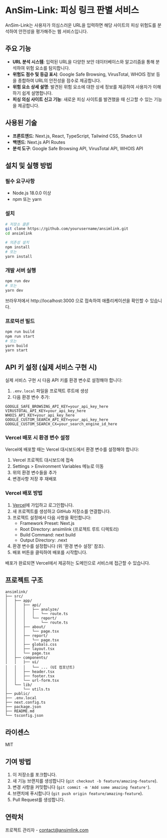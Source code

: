 # AnSim-Link: 피싱 링크 판별 서비스

AnSim-Link는 사용자가 의심스러운 URL을 입력하면 해당 사이트의 피싱 위험도를 분석하여 안전성을 평가해주는 웹 서비스입니다.

## 주요 기능

- **URL 분석 시스템**: 입력된 URL을 다양한 보안 데이터베이스와 알고리즘을 통해 분석하여 위험 요소를 탐지합니다.
- **위험도 점수 및 등급 표시**: Google Safe Browsing, VirusTotal, WHOIS 정보 등을 종합하여 URL의 안전성을 점수로 제공합니다.
- **위험 요소 상세 설명**: 발견된 위험 요소에 대한 상세 정보를 제공하여 사용자가 이해하기 쉽게 설명합니다.
- **피싱 의심 사이트 신고 기능**: 새로운 피싱 사이트를 발견했을 때 신고할 수 있는 기능을 제공합니다.

## 사용된 기술

- **프론트엔드**: Next.js, React, TypeScript, Tailwind CSS, Shadcn UI
- **백엔드**: Next.js API Routes
- **분석 도구**: Google Safe Browsing API, VirusTotal API, WHOIS API

## 설치 및 실행 방법

### 필수 요구사항

- Node.js 18.0.0 이상
- npm 또는 yarn

### 설치

```bash
# 저장소 클론
git clone https://github.com/yourusername/ansimlink.git
cd ansimlink

# 의존성 설치
npm install
# 또는
yarn install
```

### 개발 서버 실행

```bash
npm run dev
# 또는
yarn dev
```

브라우저에서 http://localhost:3000 으로 접속하여 애플리케이션을 확인할 수 있습니다.

### 프로덕션 빌드

```bash
npm run build
npm run start
# 또는
yarn build
yarn start
```

## API 키 설정 (실제 서비스 구현 시)

실제 서비스 구현 시 다음 API 키를 환경 변수로 설정해야 합니다:

1. `.env.local` 파일을 프로젝트 루트에 생성
2. 다음 환경 변수 추가:

```
GOOGLE_SAFE_BROWSING_API_KEY=your_api_key_here
VIRUSTOTAL_API_KEY=your_api_key_here
WHOIS_API_KEY=your_api_key_here
GOOGLE_CUSTOM_SEARCH_API_KEY=your_api_key_here
GOOGLE_CUSTOM_SEARCH_CX=your_search_engine_id_here
```

### Vercel 배포 시 환경 변수 설정

Vercel에 배포할 때는 Vercel 대시보드에서 환경 변수를 설정해야 합니다:

1. Vercel 프로젝트 대시보드에 접속
2. Settings > Environment Variables 메뉴로 이동
3. 위의 환경 변수들을 추가
4. 변경사항 저장 후 재배포

### Vercel 배포 방법

1. [Vercel](https://vercel.com/)에 가입하고 로그인합니다.
2. 새 프로젝트를 생성하고 GitHub 저장소를 연결합니다.
3. 프로젝트 설정에서 다음 사항을 확인합니다:
   - Framework Preset: Next.js
   - Root Directory: ansimlink (프로젝트 루트 디렉토리)
   - Build Command: next build
   - Output Directory: .next
4. 환경 변수를 설정합니다 (위 '환경 변수 설정' 참조).
5. 배포 버튼을 클릭하여 배포를 시작합니다.

배포가 완료되면 Vercel에서 제공하는 도메인으로 서비스에 접근할 수 있습니다.

## 프로젝트 구조

```
ansimlink/
├── src/
│   ├── app/
│   │   ├── api/
│   │   │   ├── analyze/
│   │   │   │   └── route.ts
│   │   │   └── report/
│   │   │       └── route.ts
│   │   ├── about/
│   │   │   └── page.tsx
│   │   ├── report/
│   │   │   └── page.tsx
│   │   ├── globals.css
│   │   ├── layout.tsx
│   │   └── page.tsx
│   ├── components/
│   │   ├── ui/
│   │   │   └── ... (UI 컴포넌트)
│   │   ├── header.tsx
│   │   ├── footer.tsx
│   │   └── url-form.tsx
│   └── lib/
│       └── utils.ts
├── public/
├── .env.local
├── next.config.ts
├── package.json
├── README.md
└── tsconfig.json
```

## 라이센스

MIT

## 기여 방법

1. 이 저장소를 포크합니다.
2. 새 기능 브랜치를 생성합니다 (`git checkout -b feature/amazing-feature`).
3. 변경 사항을 커밋합니다 (`git commit -m 'Add some amazing feature'`).
4. 브랜치에 푸시합니다 (`git push origin feature/amazing-feature`).
5. Pull Request를 생성합니다.

## 연락처

프로젝트 관리자 - contact@ansimlink.com
